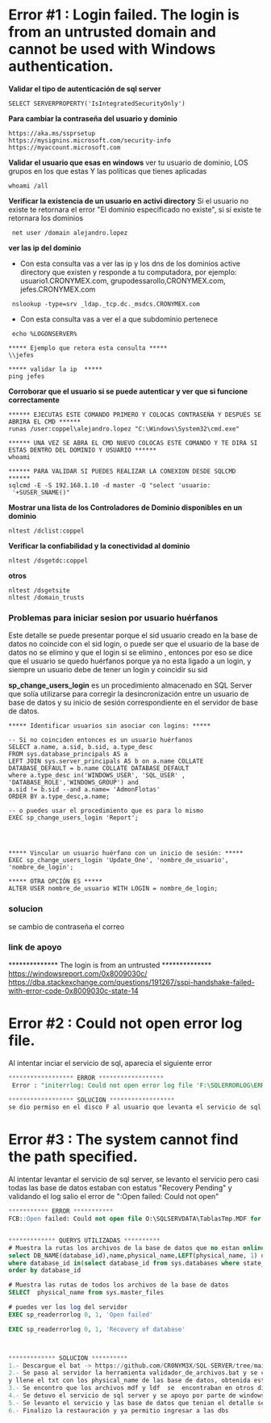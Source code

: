 



# Error \#1 : Login failed. The login is from an untrusted domain and cannot be used with Windows authentication.

**Validar el tipo de autenticación de sql server**
```
SELECT SERVERPROPERTY('IsIntegratedSecurityOnly')
```
**Para cambiar la contraseña del usuario y dominio**
```
https://aka.ms/ssprsetup
https://mysignins.microsoft.com/security-info
https://myaccount.microsoft.com
```

**Validar el usuario que esas en windows**
ver tu usuario de dominio, LOS grupos en los que estas Y las políticas que tienes  aplicadas 
```
whoami /all 
```

**Verificar la existencia de un usuario en activi directory**
Si el usuario no existe te retornara el error "El dominio especificado no existe", si sí existe te retornara los dominios
```
 net user /domain alejandro.lopez
```
 

**ver las ip del dominio** 
- Con esta consulta vas a ver las ip y los dns de los dominios active directory que existen y responde a tu computadora,  por ejemplo:  usuario1.CRONYMEX.com, grupodessarollo,CRONYMEX.com, jefes.CRONYMEX.com
```
 nslookup -type=srv _ldap._tcp.dc._msdcs.CRONYMEX.com
```

- Con esta consulta vas a ver el a que subdominio pertenece
```
 echo %LOGONSERVER%

***** Ejemplo que retora esta consulta *****
\\jefes

***** validar la ip  *****
ping jefes

```
 
**Corroborar que el usuario si se puede autenticar y ver que si funcione correctamente**

```
****** EJECUTAS ESTE COMANDO PRIMERO Y COLOCAS CONTRASEÑA Y DESPUÉS SE ABRIRA EL CMD ******
runas /user:coppel\alejandro.lopez "C:\Windows\System32\cmd.exe"

****** UNA VEZ SE ABRA EL CMD NUEVO COLOCAS ESTE COMANDO Y TE DIRA SI ESTAS DENTRO DEL DOMINIO Y USUARIO ******
whoami

****** PARA VALIDAR SI PUEDES REALIZAR LA CONEXION DESDE SQLCMD  ******
sqlcmd -E -S 192.168.1.10 -d master -Q "select 'usuario:  '+SUSER_SNAME()"

```


**Mostrar una lista de los Controladores de Dominio disponibles en un dominio**
```
nltest /dclist:coppel 
```

**Verificar la confiabilidad y la conectividad al dominio**
```
nltest /dsgetdc:coppel 
```

**otros**
```
nltest /dsgetsite
nltest /domain_trusts
```

### Problemas para iniciar sesion por usuario huérfanos 
Este detalle se puede presentar porque el  sid usuario creado en la base de datos no coincide con el sid login, o  puede ser que el usuario de la base de datos no se elimino y que el login si se elimino , entonces por eso se dice que
el usuario se quedo huérfanos porque ya no esta ligado a un login, y siempre un usuario debe de tener un login y coincidir su sid 




**sp_change_users_login** es un procedimiento almacenado en SQL Server que solía utilizarse para corregir la desincronización entre un usuario de base de datos y su inicio de sesión correspondiente en el servidor de base de datos.
```
***** Identificar usuarios sin asociar con logins: *****

-- Si no coinciden entonces es un usuario huérfanos
SELECT a.name, a.sid, b.sid, a.type_desc
FROM sys.database_principals AS a
LEFT JOIN sys.server_principals AS b on a.name COLLATE DATABASE_DEFAULT = b.name COLLATE DATABASE_DEFAULT
where a.type_desc in('WINDOWS_USER', 'SQL_USER' ,  'DATABASE_ROLE','WINDOWS_GROUP') and 
a.sid != b.sid --and a.name= 'AdmonFlotas'
ORDER BY a.type_desc,a.name;

-- o puedes usar el procedimiento que es para lo mismo
EXEC sp_change_users_login 'Report';




***** Vincular un usuario huérfano con un inicio de sesión: ***** 
EXEC sp_change_users_login 'Update_One', 'nombre_de_usuario', 'nombre_de_login';

***** OTRA OPCIÓN ES ***** 
ALTER USER nombre_de_usuario WITH LOGIN = nombre_de_login;
```

### solucion 
se cambio de contraseña el correo 

### link de apoyo
************** The login is from an untrusted ************** <br>
https://windowsreport.com/0x8009030c/ <br>
https://dba.stackexchange.com/questions/191267/sspi-handshake-failed-with-error-code-0x8009030c-state-14

# Error \#2 : Could not open error log file.
Al intentar inciar el servicio de sql, aparecia el siguiente error 
```sql
****************** ERROR ******************
 Error : "initerrlog: Could not open error log file 'F:\SQLERRORLOG\ERRORLOG'. Operating system error = 5(Access is denied.)"

****************** SOLUCION ******************
se dio permiso en el disco F al usuario que levanta el servicio de sql server
```





# Error \#3 : The system cannot find the path specified.

Al intentar levantar el servicio de sql server, se levanto el servicio pero casi todas las base de datos estaban con estatus "Recovery Pending"  y validando el log salio el error de ":Open failed: Could not open"
```sql
*********** ERROR ***********
FCB::Open failed: Could not open file O:\SQLSERVDATA\TablasTmp.MDF for file number 1.  OS error: 3(The system cannot find the path specified.). 2024-01-05 10:43:31.19 spid61s     Error: 5120, Severity: 16, State: 101.


************* QUERYS UTILIZADAS **********
# Muestra la rutas los archivos de la base de datos que no estan online 
select DB_NAME(database_id),name,physical_name,LEFT(physical_name, 1) unidad_disco from sys.master_files 
where database_id in(select database_id from sys.databases where state_desc != 'ONLINE')
order by database_id

# Muestra las rutas de todos los archivos de la base de datos 
SELECT  physical_name from sys.master_files

# puedes ver los log del servidor 
EXEC sp_readerrorlog 0, 1, 'Open failed'

EXEC sp_readerrorlog 0, 1, 'Recovery of database'



************* SOLUCION **********
1.- Descargue el bat -> https://github.com/CR0NYM3X/SQL-SERVER/tree/main/script_bat 
2.- Se paso al servidor la herramienta validador_de_archivos.bat y se creo el archivo "Rutas.txt" en la misma ruta donde coloque el bat,
y llene el txt con los physical_name de las base de datos, obtenida esta info de la tabla sys.master_files
3.- Se encontro que los archivos mdf y ldf  se  encontraban en otros discos con diferentes letras
4.- Se detuvo el servicio de sql server y se apoyo por parte de windows a cambiar las letras
5.- Se levanto el servicio y las base de datos que tenian el detalle se pusieron en estatus "restoring"
6.- Finalizo la restauración y ya permitio ingresar a las dbs

```



